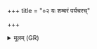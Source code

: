 +++
title = "०२ यः शम्बरं पर्यचरच्"

+++
<details><summary>मूलम् (GR)</summary>

यः शम्बरं पर्यचरच् छशीबिर्  
यो वा वृकस्य नापिबत् सुतम् ।  
अन्तर् गिरौ यजमानं बहुं जनं  
यस् तं नासूरुक्षु स (…) ॥
</details>